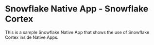 # Snowflake Native App - Snowflake Cortex

This is a sample Snowflake Native App that shows the use of Snowflake Cortex inside Native Apps.